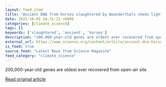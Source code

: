 ```yaml
---
layout: feed_item
title: "Ancient DNA from horses slaughtered by Neanderthals sheds light on equine evolution"
date: 2025-10-01 16:31:21 +0000
categories: [climate_science]
tags: []
keywords: ['slaughtered', 'ancient', 'horses']
description: "200,000-year-old genes are oldest ever recovered from open-air site"
external_url: https://www.science.org/content/article/ancient-dna-horses-slaughtered-neanderthals-sheds-light-equine-evolution
is_feed: true
source_feed: "Latest News from Science Magazine"
feed_category: "climate_science"
---
```


200,000-year-old genes are oldest ever recovered from open-air site

[Read original article](https://www.science.org/content/article/ancient-dna-horses-slaughtered-neanderthals-sheds-light-equine-evolution)
